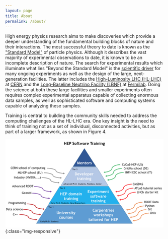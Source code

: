 ```yaml
---
layout: page
title: About
permalink: /about/
---
```


High energy physics research aims to make discoveries which provide
a deeper understanding of the fundamental building blocks of nature
and their interactions. 
The most successful theory to date is known as the 
["Standard Model"](https://en.wikipedia.org/wiki/Standard_Model) 
of particle physics.
Although it describes the vast majority of experimental observations
to date, it is known to be an incomplete description of nature. 
The search for experimental results which illuminate what lies
"Beyond the Standard Model" is the 
[scientific driver](https://www.usparticlephysics.org/) for many ongoing
experiments as well as the design of the large, next-generation
facilities. The latter includes the
[High-Luminosity LHC (HL-LHC)](https://home.cern/topics/high-luminosity-lhc)
at [CERN](https://home.cern/) and the 
[Long-Baseline Neutrino Facility (LBNF)](https://lbnf.fnal.gov/) at 
[Fermilab](http://fnal.gov/).
Doing the science at
both these large facilities and smaller experiments often requires complex 
experimental apparatus capable of collecting enormous data samples, as well 
as sophisticated software and computing systems capable of analyzing these 
samples.


Training is central to building the community skills needed to address the computing challenges of the HL-LHC era. One key insight is the need to think of training not as a set of individual, disconnected activities, but as part of a larger framework, as shown in Figure 4.


![Training Framework](/assets/img/Training-Pyramid.png){:class="img-responsive"}

